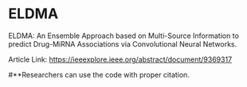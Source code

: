 # ELDMA
ELDMA: An Ensemble Approach based on Multi-Source Information to predict Drug-MiRNA Associations via Convolutional Neural Networks.

Article Link: https://ieeexplore.ieee.org/abstract/document/9369317

#**Researchers can use the code with proper citation.


